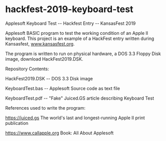 # hackfest-2019-keyboard-test
Applesoft Keyboard Test -- Hackfest Entry -- KansasFest 2019

Applesoft BASIC program to test the working condition of an Apple II keyboard.
This project is an example of a HackFest entry written during Kansasfest, www.kansasfest.org.

The program is written to run on physical hardware, a DOS 3.3 Floppy Disk image, download HackFest2019.DSK.

Repository Contents:

HackFest2019.DSK  -- DOS 3.3 Disk image

KeyboardTest.bas  -- Applesoft Source code as text file

KeyboardTest.pdf  -- "Fake" Juiced.GS article describing Keyboard Test


References used to write the program:

https://juiced.gs The world's last and longest-running Apple II print publication

https://www.callapple.org Book: All About Applesoft




